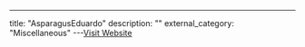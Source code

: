 ---
title: "AsparagusEduardo"
description: ""
external_category: "Miscellaneous"
---[Visit Website](https://github.com/AsparagusEduardo)


